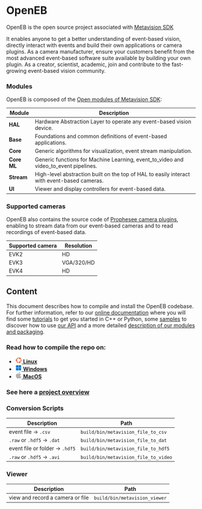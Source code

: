 # OpenEB

OpenEB is the open source project associated with [Metavision SDK](https://docs.prophesee.ai/stable/index.html)

It enables anyone to get a better understanding of event-based vision, directly interact with events and build their own applications or camera plugins. As a camera manufacturer, ensure your customers benefit from the most advanced event-based software suite available by building your own plugin. As a creator, scientist, academic, join and contribute to the fast-growing event-based vision community.

### Modules

OpenEB is composed of the [Open modules of Metavision SDK](https://docs.prophesee.ai/stable/modules.html#chapter-modules-and-packaging-open):

Module | Description
-|-
**HAL** | Hardware Abstraction Layer to operate any event-based vision device.
**Base** | Foundations and common definitions of event-based applications.
**Core** | Generic algorithms for visualization, event stream manipulation.
**Core ML** | Generic functions for Machine Learning, event_to_video and video_to_event pipelines.
**Stream** | High-level abstraction built on the top of HAL to easily interact with event-based cameras.
**UI** | Viewer and display controllers for event-based data.

### Supported cameras

OpenEB also contains the source code of [Prophesee camera plugins](https://docs.prophesee.ai/stable/installation/camera_plugins.html), enabling to stream data from our event-based cameras and to read recordings of event-based data.

Supported camera | Resolution
-|-
EVK2 | HD
EVK3 | VGA/320/HD
EVK4 | HD

## Content 

This document describes how to compile and install the OpenEB codebase.
For further information, refer to our [online documentation](https://docs.prophesee.ai/) where you will find
some [tutorials](https://docs.prophesee.ai/stable/tutorials/index.html) to get you started in C++ or Python,
some [samples](https://docs.prophesee.ai/stable/samples.html) to discover how to use
[our API](https://docs.prophesee.ai/stable/api.html) and a more detailed
[description of our modules and packaging](https://docs.prophesee.ai/stable/modules.html).

### Read how to compile the repo on:

- <a href="docs/compile-linux.md"><img src="docs/media/canonical_logo.png" height="17" /> <b>Linux</b></a>
- <a href="docs/compile-windows"><img src="docs/media/windows_logo.png" height="17" /> <b>Windows</b></a>
- <a href="docs/compile-mac.md"><img src="docs/media/apple_logo.png" height="17" /> <b>MacOS</b></a>

### See here a [project overview](docs/run.md)

### Conversion Scripts

Description | Path
-|-
event file → `.csv` | `build/bin/metavision_file_to_csv`
`.raw` or `.hdf5` → `.dat` | `build/bin/metavision_file_to_dat`
event file or folder → `.hdf5` | `build/bin/metavision_file_to_hdf5`
`.raw` or `.hdf5` → `.avi` | `build/bin/metavision_file_to_video`

### Viewer

Description | Path
-|-
view and record a camera or file | `build/bin/metavision_viewer`